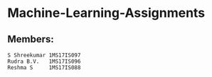 # Machine-Learning-Assignments
 ## Members:
    S Shreekumar 1MS17IS097 
    Rudra B.V.   1MS17IS096 
    Reshma S     1MS17IS088
    
<link src="https://github.com/shreekumarchittani/Machine-Learning-Assignments/blob/master/Assignment_MLP/mlp.py">
